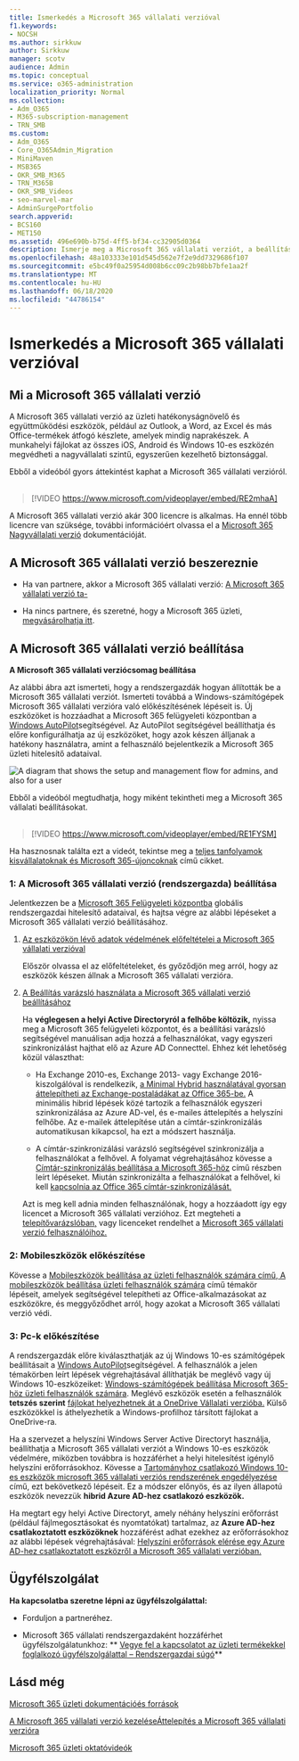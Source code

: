 ```yaml
---
title: Ismerkedés a Microsoft 365 vállalati verzióval
f1.keywords:
- NOCSH
ms.author: sirkkuw
author: Sirkkuw
manager: scotv
audience: Admin
ms.topic: conceptual
ms.service: o365-administration
localization_priority: Normal
ms.collection:
- Adm_O365
- M365-subscription-management
- TRN_SMB
ms.custom:
- Adm_O365
- Core_O365Admin_Migration
- MiniMaven
- MSB365
- OKR_SMB_M365
- TRN_M365B
- OKR_SMB_Videos
- seo-marvel-mar
- AdminSurgePortfolio
search.appverid:
- BCS160
- MET150
ms.assetid: 496e690b-b75d-4ff5-bf34-cc32905d0364
description: Ismerje meg a Microsoft 365 vállalati verziót, a beállításmódját, valamint azt, hogy miként készítheti fel a felhasználók eszközeit és számítógépeit a Microsoft 365 vállalati verzió általi védelemre.
ms.openlocfilehash: 48a103333e101d545d562e7f2e9dd7329686f107
ms.sourcegitcommit: e5bc49f0a25954d008b6cc09c2b98bb7bfe1aa2f
ms.translationtype: MT
ms.contentlocale: hu-HU
ms.lasthandoff: 06/18/2020
ms.locfileid: "44786154"
---
```

# <a name="get-started-with-microsoft-365-for-business"></a>Ismerkedés a Microsoft 365 vállalati verzióval

## <a name="what-is-microsoft-365-for-business"></a>Mi a Microsoft 365 vállalati verzió

A Microsoft 365 vállalati verzió az üzleti hatékonyságnövelő és együttműködési eszközök, például az Outlook, a Word, az Excel és más Office-termékek átfogó készlete, amelyek mindig naprakészek. A munkahelyi fájlokat az összes iOS, Android és Windows 10-es eszközén megvédheti a nagyvállalati szintű, egyszerűen kezelhető biztonsággal.

Ebből a videóból gyors áttekintést kaphat a Microsoft 365 vállalati verzióról.<br><br>

> [!VIDEO https://www.microsoft.com/videoplayer/embed/RE2mhaA] 
  
A Microsoft 365 vállalati verzió akár 300 licencre is alkalmas. Ha ennél több licencre van szüksége, további információért olvassa el a [Microsoft 365 Nagyvállalati verzió](https://go.microsoft.com/fwlink/p/?linkid=860986) dokumentációját. 
  
## <a name="get-microsoft-365-for-business"></a>A Microsoft 365 vállalati verzió beszereznie

- Ha van partnere, akkor a Microsoft 365 vállalati verzió: [A Microsoft 365 vállalati verzió ta-](get-microsoft-365-business.md)
    
- Ha nincs partnere, és szeretné, hogy a Microsoft 365 üzleti, [megvásárolhatja itt](https://www.microsoft.com/microsoft-365/business).
    
## <a name="set-up-microsoft-365-for-business"></a>A Microsoft 365 vállalati verzió beállítása

 **A Microsoft 365 vállalati verziócsomag beállítása**
  
Az alábbi ábra azt ismerteti, hogy a rendszergazdák hogyan állították be a Microsoft 365 vállalati verziót. Ismerteti továbbá a Windows-számítógépek Microsoft 365 vállalati verzióra való előkészítésének lépéseit is. Új eszközöket is hozzáadhat a Microsoft 365 felügyeleti központban a [Windows AutoPilot](add-autopilot-devices-and-profile.md)segítségével. Az AutoPilot segítségével beállíthatja és előre konfigurálhatja az új eszközöket, hogy azok készen álljanak a hatékony használatra, amint a felhasználó bejelentkezik a Microsoft 365 üzleti hitelesítő adataival.
  
![A diagram that shows the setup and management flow for admins, and also for a user](../media/249f81fc-7e79-44c7-8425-3a0b7b651c3b.png)

Ebből a videóból megtudhatja, hogy miként tekintheti meg a Microsoft 365 vállalati beállításokat.<br><br>

> [!VIDEO https://www.microsoft.com/videoplayer/embed/RE1FYSM] 

Ha hasznosnak találta ezt a videót, tekintse meg a [teljes tanfolyamok kisvállalatoknak és Microsoft 365-újoncoknak](https://support.microsoft.com/office/6ab4bbcd-79cf-4000-a0bd-d42ce4d12816) című cikket.

  
### <a name="1-set-up-microsoft-365-for-business-admin"></a>1: A Microsoft 365 vállalati verzió (rendszergazda) beállítása

Jelentkezzen be a [Microsoft 365 Felügyeleti központba](https://portal.office.com/adminportal/home) globális rendszergazdai hitelesítő adataival, és hajtsa végre az alábbi lépéseket a Microsoft 365 vállalati verzió beállításához. 
  
1. [Az eszközökön lévő adatok védelmének előfeltételei a Microsoft 365 vállalati verzióval](pre-requisites-for-data-protection.md)
    
    Először olvassa el az előfeltételeket, és győződjön meg arról, hogy az eszközök készen állnak a Microsoft 365 vállalati verzióra.
    
2. [A Beállítás varázsló használata a Microsoft 365 vállalati verzió beállításához](set-up.md)
    
    Ha **véglegesen a helyi Active Directoryról a felhőbe költözik,** nyissa meg a Microsoft 365 felügyeleti központot, és a beállítási varázsló segítségével manuálisan adja hozzá a felhasználókat, vagy egyszeri szinkronizálást hajthat elő az Azure AD Connecttel. Ehhez két lehetőség közül választhat: 
    
    - Ha Exchange 2010-es, Exchange 2013- vagy Exchange 2016-kiszolgálóval is rendelkezik, [a Minimal Hybrid használatával gyorsan áttelepítheti az Exchange-postaládákat az Office 365-be.](https://docs.microsoft.com/Exchange/mailbox-migration/use-minimal-hybrid-to-quickly-migrate) A minimális hibrid lépések közé tartozik a felhasználók egyszeri szinkronizálása az Azure AD-vel, és e-mailes áttelepítés a helyszíni felhőbe. Az e-mailek áttelepítése után a címtár-szinkronizálás automatikusan kikapcsol, ha ezt a módszert használja.
    
    - A címtár-szinkronizálási varázsló segítségével szinkronizálja a felhasználókat a felhővel. A folyamat végrehajtásához kövesse a [Címtár-szinkronizálás beállítása a Microsoft 365-höz](https://docs.microsoft.com/office365/enterprise/set-up-directory-synchronization) című részben leírt lépéseket. Miután szinkronizálta a felhasználókat a felhővel, ki kell [kapcsolnia az Office 365 címtár-szinkronizálását.](https://docs.microsoft.com/office365/enterprise/turn-off-directory-synchronization)
    
    Azt is meg kell adnia minden felhasználónak, hogy a hozzáadott így egy licencet a Microsoft 365 vállalati verzióhoz. Ezt megteheti a [telepítővarázslóban,](set-up.md) vagy licenceket rendelhet a [Microsoft 365 vállalati verzió felhasználóihoz.](https://docs.microsoft.com/microsoft-365/admin/add-users/add-users)
    
### <a name="2-prepare-mobile-devices"></a>2: Mobileszközök előkészítése

Kövesse a [Mobileszközök beállítása az üzleti felhasználók számára című, A mobileszközök beállítása üzleti felhasználók számára](set-up-mobile-devices.md) című témakör lépéseit, amelyek segítségével telepítheti az Office-alkalmazásokat az eszközökre, és meggyőződhet arról, hogy azokat a Microsoft 365 vállalati verzió védi. 
  
### <a name="3-prepare-pcs"></a>3: Pc-k előkészítése

A rendszergazdák előre kiválaszthatják az új Windows 10-es számítógépek beállításait a [Windows AutoPilot](add-autopilot-devices-and-profile.md)segítségével. A felhasználók a jelen témakörben leírt lépések végrehajtásával állíthatják be meglévő vagy új Windows 10-eszközeiket: [Windows-számítógépek beállítása Microsoft 365-höz üzleti felhasználók számára](set-up-windows-devices.md). Meglévő eszközök esetén a felhasználók **tetszés szerint** [fájlokat helyezhetnek át a OneDrive Vállalati verzióba.](move-files-to-onedrive.md) Külső eszközökkel is áthelyezhetik a Windows-profilhoz társított fájlokat a OneDrive-ra.
  
Ha a szervezet a helyszíni Windows Server Active Directoryt használja, beállíthatja a Microsoft 365 vállalati verziót a Windows 10-es eszközök védelmére, miközben továbbra is hozzáférhet a helyi hitelesítést igénylő helyszíni erőforrásokhoz. Kövesse a [Tartományhoz csatlakozó Windows 10-es eszközök microsoft 365 vállalati verziós rendszerének engedélyezése](manage-windows-devices.md) című, ezt bekövetkező lépéseit. Ez a módszer előnyös, és az ilyen állapotú eszközök nevezzük **hibrid Azure AD-hez csatlakozó eszközök.** 
  
Ha megtart egy helyi Active Directoryt, amely néhány helyszíni erőforrást (például fájlmegosztásokat és nyomtatókat) tartalmaz, az **Azure AD-hez csatlakoztatott eszközöknek** hozzáférést adhat ezekhez az erőforrásokhoz az alábbi lépések végrehajtásával: [Helyszíni erőforrások elérése egy Azure AD-hez csatlakoztatott eszközről a Microsoft 365 vállalati verzióban.](access-resources.md)
  
  
## <a name="contact-support"></a>Ügyfélszolgálat

 **Ha kapcsolatba szeretne lépni az ügyfélszolgálattal:**
  
- Forduljon a partneréhez.
    
- Microsoft 365 vállalati rendszergazdaként hozzáférhet ügyfélszolgálatunkhoz: ** [Vegye fel a kapcsolatot az üzleti termékekkel foglalkozó ügyfélszolgálattal – Rendszergazdai súgó](https://docs.microsoft.com/microsoft-365/admin/contact-support-for-business-products)**
    
## <a name="see-also"></a>Lásd még

[Microsoft 365 üzleti dokumentációés források](https://go.microsoft.com/fwlink/p/?linkid=853701)
  
[A Microsoft 365 vállalati verzió kezelése](manage.md)[Áttelepítés a Microsoft 365 vállalati verzióra](migrate-to-microsoft-365-business.md)

[Microsoft 365 üzleti oktatóvideók](https://support.microsoft.com/office/6ab4bbcd-79cf-4000-a0bd-d42ce4d12816) 

